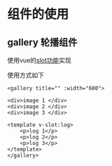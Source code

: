 # 组件的使用

## gallery 轮播组件

使用vue的[slot功能](https://vuejs.org/guide/components/slots.html)实现


使用方式如下
```
<gallery title="" :width="600">

<div>image 1 </div>
<div>image 2 </div>
<div>image 3 </div>

<template v-slot:log>
    <p>log 1</p>
    <p>log 2</p>
    <p>log 3</p>
</template>
</gallery>
```